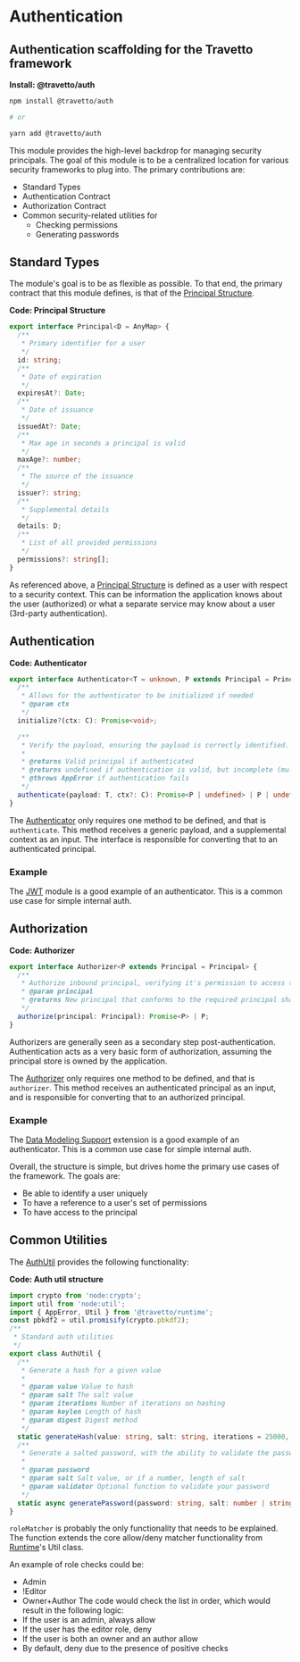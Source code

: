<!-- This file was generated by @travetto/doc and should not be modified directly -->
<!-- Please modify https://github.com/travetto/travetto/tree/main/module/auth/DOC.tsx and execute "npx trv doc" to rebuild -->
# Authentication

## Authentication scaffolding for the Travetto framework

**Install: @travetto/auth**
```bash
npm install @travetto/auth

# or

yarn add @travetto/auth
```

This module provides the high-level backdrop for managing security principals.  The goal of this module is to be a centralized location for various security frameworks to plug into.  The primary contributions are:
   *  Standard Types
   *  Authentication Contract
   *  Authorization Contract
   *  Common security-related utilities for
      *  Checking permissions
      *  Generating passwords

## Standard Types
The module's goal is to be as flexible as possible.  To that end, the primary contract that this module defines, is that of the [Principal Structure](https://github.com/travetto/travetto/tree/main/module/auth/src/types/principal.ts#L8).

**Code: Principal Structure**
```typescript
export interface Principal<D = AnyMap> {
  /**
   * Primary identifier for a user
   */
  id: string;
  /**
   * Date of expiration
   */
  expiresAt?: Date;
  /**
   * Date of issuance
   */
  issuedAt?: Date;
  /**
   * Max age in seconds a principal is valid
   */
  maxAge?: number;
  /**
   * The source of the issuance
   */
  issuer?: string;
  /**
   * Supplemental details
   */
  details: D;
  /**
   * List of all provided permissions
   */
  permissions?: string[];
}
```

As referenced above, a [Principal Structure](https://github.com/travetto/travetto/tree/main/module/auth/src/types/principal.ts#L8) is defined as a user with respect to a security context. This can be information the application knows about the user (authorized) or what a separate service may know about a user (3rd-party authentication).

## Authentication

**Code: Authenticator**
```typescript
export interface Authenticator<T = unknown, P extends Principal = Principal, C = unknown> {
  /**
   * Allows for the authenticator to be initialized if needed
   * @param ctx
   */
  initialize?(ctx: C): Promise<void>;

  /**
   * Verify the payload, ensuring the payload is correctly identified.
   *
   * @returns Valid principal if authenticated
   * @returns undefined if authentication is valid, but incomplete (multi-step)
   * @throws AppError if authentication fails
   */
  authenticate(payload: T, ctx?: C): Promise<P | undefined> | P | undefined;
}
```

The [Authenticator](https://github.com/travetto/travetto/tree/main/module/auth/src/types/authenticator.ts#L8) only requires one method to be defined, and that is `authenticate`. This method receives a generic payload, and a supplemental context as an input. The interface is responsible for converting that to an authenticated principal.

### Example
The [JWT](https://github.com/travetto/travetto/tree/main/module/jwt#readme "JSON Web Token implementation") module is a good example of an authenticator. This is a common use case for simple internal auth.

## Authorization

**Code: Authorizer**
```typescript
export interface Authorizer<P extends Principal = Principal> {
  /**
   * Authorize inbound principal, verifying it's permission to access the system.
   * @param principal
   * @returns New principal that conforms to the required principal shape
   */
  authorize(principal: Principal): Promise<P> | P;
}
```

Authorizers are generally seen as a secondary step post-authentication. Authentication acts as a very basic form of authorization, assuming the principal store is owned by the application. 

The [Authorizer](https://github.com/travetto/travetto/tree/main/module/auth/src/types/authorizer.ts#L8) only requires one method to be defined, and that is `authorizer`. This method receives an authenticated principal as an input, and is responsible for converting that to an authorized principal.

### Example
The [Data Modeling Support](https://github.com/travetto/travetto/tree/main/module/model#readme "Datastore abstraction for core operations.") extension is a good example of an authenticator. This is a common use case for simple internal auth. 

Overall, the structure is simple, but drives home the primary use cases of the framework. The goals are:
   *  Be able to identify a user uniquely
   *  To have a reference to a user's set of permissions
   *  To have access to the principal

## Common Utilities
The [AuthUtil](https://github.com/travetto/travetto/tree/main/module/auth/src/util.ts#L11) provides the following functionality:

**Code: Auth util structure**
```typescript
import crypto from 'node:crypto';
import util from 'node:util';
import { AppError, Util } from '@travetto/runtime';
const pbkdf2 = util.promisify(crypto.pbkdf2);
/**
 * Standard auth utilities
 */
export class AuthUtil {
  /**
   * Generate a hash for a given value
   *
   * @param value Value to hash
   * @param salt The salt value
   * @param iterations Number of iterations on hashing
   * @param keylen Length of hash
   * @param digest Digest method
   */
  static generateHash(value: string, salt: string, iterations = 25000, keylen = 256, digest = 'sha256'): Promise<string>;
  /**
   * Generate a salted password, with the ability to validate the password
   *
   * @param password
   * @param salt Salt value, or if a number, length of salt
   * @param validator Optional function to validate your password
   */
  static async generatePassword(password: string, salt: number | string = 32): Promise<{ salt: string, hash: string }>;
}
```

`roleMatcher` is probably the only functionality that needs to be explained.  The function extends the core allow/deny matcher functionality from [Runtime](https://github.com/travetto/travetto/tree/main/module/runtime#readme "Runtime for travetto applications.")'s Util class. 

An example of role checks could be:
   *  Admin
   *  !Editor
   *  Owner+Author
The code would check the list in order, which would result in the following logic:
   *  If the user is an admin, always allow
   *  If the user has the editor role, deny
   *  If the user is both an owner and an author allow
   *  By default, deny due to the presence of positive checks
